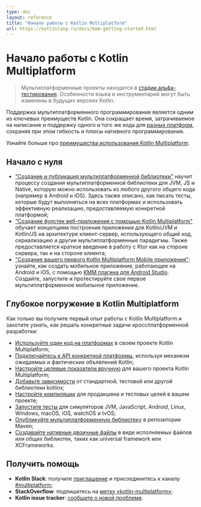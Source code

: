 ```yaml
---
type: doc
layout: reference
title: "Начало работы с Kotlin Multiplatform"
url: https://kotlinlang.ru/docs/kmm-getting-started.html
---
```


<!-- При переводе статьи оригинальная версия была от 02 February 2022 -->

<!-- # Get started with Kotlin Multiplatform -->
# Начало работы с Kotlin Multiplatform

<!-- > Multiplatform projects are in [Alpha](components-stability.md). Language features and tooling may change in future Kotlin versions. -->
> Мультиплатформенные проекты находятся в [стадии альфа-тестирования](components-stability.html). Особенности языка и
> инструментарий могут быть изменены в будущих версиях Kotlin.

<!-- Support for multiplatform programming is one of Kotlin’s key benefits. It reduces time spent writing and maintaining the 
same code for [different platforms](mpp-supported-platforms.md) while retaining the flexibility and benefits of native programming. -->
Поддержка мультиплатформенного программирования является одним из ключевых преимуществ Kotlin. Она сокращает время,
затрачиваемое на написание и поддержку одного и того же кода для [разных платформ](mpp-supported-platforms.html),
сохраняя при этом гибкость и плюсы нативного программирования.

<!-- Learn more about [Kotlin Multiplatform benefits](multiplatform.md). -->
Узнайте больше про [преимущества использования Kotlin Multiplatform](multiplatform.html).

<a name="start-from-scratch"></a>

<!-- ## Start from scratch -->
## Начало с нуля

<!-- * [Create and publish a multiplatform library](multiplatform-library.md) teaches how to create a multiplatform 
library available for JVM, JS, and Native and which can be used from any other common code (for example, shared with 
Android and iOS). It also shows how to write tests which will be executed on all platforms and use an efficient implementation
 provided by a specific platform.

* [Build a Full Stack Web App with Kotlin Multiplatform](https://play.kotlinlang.org/hands-on/Full%20Stack%20Web%20App%20with%20Kotlin%20Multiplatform/01_Introduction) 
  teaches the concepts behind building an application that targets Kotlin/JVM and Kotlin/JS by building a client-server 
  application that makes use of shared code, serialization, and other multiplatform paradigms. It also provides a brief
  introduction to working with Ktor both as a server- and client-side framework.

* [Create your first Kotlin Multiplatform Mobile application](kmm-create-first-app.md) shows how to create a mobile
  application that works on Android and iOS with the help of the [KMM plugin for Android Studio](https://plugins.jetbrains.com/plugin/14936-kotlin-multiplatform-mobile).
  Create, run, and test your first multiplatform mobile application. -->

* ["Создание и публикация мультиплатформенной библиотеки"](multiplatform-library.html) научит процессу создания
мультиплатформенной библиотеки для JVM, JS и Native, которую можно использовать из любого другого общего кода
(например в Android и iOS). Здесь также описано, как писать тесты, которые будут выполняться на всех платформах и использовать
эффективную реализацию, предоставляемую конкретной платформой;
* ["Создание фулстек веб-приложения с помощью Kotlin Multiplatform"](https://play.kotlinlang.org/hands-on/Full%20Stack%20Web%20App%20with%20Kotlin%20Multiplatform/01_Introduction)
обучает концепциям построения приложения для Kotlin/JVM и Kotlin/JS на архитектуре клиент-сервер, использующего общий
код, сериализацию и другие мультиплатформенные парадигмы. Также предоставляется краткое введение в работу с Ktor как на
стороне сервера, так и на стороне клиента;
* ["Создание вашего первого Kotlin Multiplatform Mobile приложения"](kmm-create-first-app.html): узнайте, как создать
мобильное приложение, работающее на Android и iOS, с помощью
[KMM плагина для Android Studio](https://plugins.jetbrains.com/plugin/14936-kotlin-multiplatform-mobile). Создайте,
запустите и протестируйте свое первое мультиплатформенное мобильное приложение.

<a name="dive-deep-into-kotlin-multiplatform"></a>

<!-- ## Dive deep into Kotlin Multiplatform -->
## Глубокое погружение в Kotlin Multiplatform

<!-- Once you have gained some experience with Kotlin Multiplatform and want to know how to solve particular cross-platform development tasks: -->
Как только вы получите первый опыт работы с Kotlin Multiplatform и захотите узнать, как решать конкретные задачи
кроссплатформенной разработки:

<!-- * [Share code on platforms](mpp-share-on-platforms.md) in your Kotlin Multiplatform project.

* [Connect to platform-specific APIs](mpp-connect-to-apis.md) using the Kotlin mechanism of expected and actual declarations.

* [Set up targets manually](mpp-set-up-targets.md) for your Kotlin Multiplatform project.

* [Add dependencies](mpp-add-dependencies.md) on the standard, test, or another kotlinx library.

* [Configure compilations](mpp-configure-compilations.md) for production and test purposes in your project.

* [Run tests](mpp-run-tests.md) for JVM, JavaScript, Android, Linux, Windows, macOS, iOS, watchOS, and tvOS simulators.

* [Publish a multiplatform library](mpp-publish-lib.md) to the Maven repository.

* [Build native binaries](mpp-build-native-binaries.md) as executables or shared libraries, like universal frameworks or XCFrameworks. -->

* [Используйте один код на платформах](mpp-share-on-platforms.md) в своем проекте Kotlin Multiplatform;
* [Подключайтесь к API конкретной платформы](mpp-connect-to-apis.md), используя механизм ожидаемых и фактических
объявлений Kotlin;
* [Настройте целевые показатели вручную](mpp-set-up-targets.md) для вашего проекта Kotlin Multiplatform;
* [Добавьте зависимости](mpp-add-dependencies.md) от стандартной, тестовой или другой библиотеки kotlinx;
* [Настройте компиляции](mpp-configure-compilations.md) для продакшена и тестовых целей в вашем проекте;
* [Запустите тесты](mpp-run-tests.md) для симуляторов JVM, JavaScript, Android, Linux, Windows, macOS, iOS, watchOS и
tvOS;
* [Опубликуйте мультиплатформенную библиотеку](mpp-publish-lib.md) в репозитории Maven;
* [Создавайте нативные двоичные файлы](mpp-build-native-binaries.md) в виде исполняемых файлов или общих библиотек,
таких как universal framework или XCFrameworks.

<a name="get-help"></a>

<!-- ## Get help -->
## Получить помощь

<!-- * **Kotlin Slack**: Get an [invite](https://surveys.jetbrains.com/s3/kotlin-slack-sign-up) and join the [#multiplatform](https://kotlinlang.slack.com/archives/C3PQML5NU) channel
* **StackOverflow**: Subscribe to the [“kotlin-multiplatform” tag](https://stackoverflow.com/questions/tagged/kotlin-multiplatform)
* **Kotlin issue tracker**: [Report a new issue](https://youtrack.jetbrains.com/newIssue?project=KT) -->

* **Kotlin Slack**: получите [приглашение](https://surveys.jetbrains.com/s3/kotlin-slack-sign-up) и присоединитесь к
каналу [#multiplatform](https://kotlinlang.slack.com/archives/C3PQML5NU);
* **StackOverflow**: подпишитесь на [метку «kotlin-multiplatform»](https://stackoverflow.com/questions/tagged/kotlin-multiplatform);
* **Kotlin issue tracker**: [сообщите о новой проблеме](https://youtrack.jetbrains.com/newIssue?project=KT).
